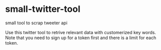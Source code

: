 # small-twitter-tool
small tool to scrap tweeter api 

Use this twitter tool to retrive relevant data with customerized key words. Note that you need to sign up for a token first and there is a limit for each token.
